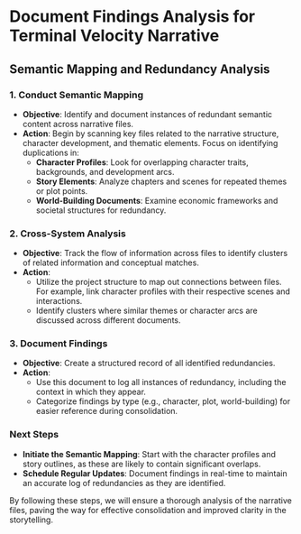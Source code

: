 # Document Findings Analysis for Terminal Velocity Narrative

## Semantic Mapping and Redundancy Analysis

### 1. Conduct Semantic Mapping
- **Objective**: Identify and document instances of redundant semantic content across narrative files.
- **Action**: Begin by scanning key files related to the narrative structure, character development, and thematic elements. Focus on identifying duplications in:
  - **Character Profiles**: Look for overlapping character traits, backgrounds, and development arcs.
  - **Story Elements**: Analyze chapters and scenes for repeated themes or plot points.
  - **World-Building Documents**: Examine economic frameworks and societal structures for redundancy.

### 2. Cross-System Analysis
- **Objective**: Track the flow of information across files to identify clusters of related information and conceptual matches.
- **Action**: 
  - Utilize the project structure to map out connections between files. For example, link character profiles with their respective scenes and interactions.
  - Identify clusters where similar themes or character arcs are discussed across different documents.

### 3. Document Findings
- **Objective**: Create a structured record of all identified redundancies.
- **Action**: 
  - Use this document to log all instances of redundancy, including the context in which they appear.
  - Categorize findings by type (e.g., character, plot, world-building) for easier reference during consolidation.

### Next Steps
- **Initiate the Semantic Mapping**: Start with the character profiles and story outlines, as these are likely to contain significant overlaps.
- **Schedule Regular Updates**: Document findings in real-time to maintain an accurate log of redundancies as they are identified.

By following these steps, we will ensure a thorough analysis of the narrative files, paving the way for effective consolidation and improved clarity in the storytelling.
